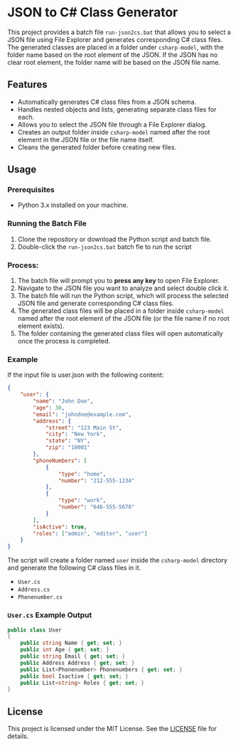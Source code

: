
# JSON to C# Class Generator

This project provides a batch file `run-json2cs.bat` that allows you to select a JSON file using File Explorer and generates corresponding C# class files. The generated classes are placed in a folder under `csharp-model`, with the folder name based on the root element of the JSON. If the JSON has no clear root element, the folder name will be based on the JSON file name.

## Features

- Automatically generates C# class files from a JSON schema.
- Handles nested objects and lists, generating separate class files for each.
- Allows you to select the JSON file through a File Explorer dialog.
- Creates an output folder inside `csharp-model` named after the root element in the JSON file or the file name itself.
- Cleans the generated folder before creating new files.

## Usage

### Prerequisites

- Python 3.x installed on your machine.

### Running the Batch File
1. Clone the repository or download the Python script and batch file.
2. Double-click the `run-json2cs.bat` batch fle to run the script

### Process:
1. The batch file will prompt you to **press any key** to open File Explorer.
2. Navigate to the JSON file you want to analyze and select double click it.
3. The batch file will run the Python script, which will process the selected JSON file and generate corresponding C# class files.
4. The generated class files will be placed in a folder inside `csharp-model` named after the root element of the JSON file (or the file name if no root element exists).
5. The folder containing the generated class files will open automatically once the process is completed.

### Example
If the input file is user.json with the following content:
```json
{
    "user": {
        "name": "John Doe",
        "age": 30,
        "email": "johndoe@example.com",
        "address": {
            "street": "123 Main St",
            "city": "New York",
            "state": "NY",
            "zip": "10001"
        },
        "phoneNumbers": [
            {
                "type": "home",
                "number": "212-555-1234"
            },
            {
                "type": "work",
                "number": "646-555-5678"
            }
        ],
        "isActive": true,
        "roles": ["admin", "editor", "user"]
    }
}
```

The script will create a folder named `user` inside the `csharp-model` directory and generate the following C# class files in it.
- `User.cs`
- `Address.cs`
- `Phonenumber.cs`

### `User.cs` Example Output

```csharp
public class User
{
    public string Name { get; set; }
    public int Age { get; set; }
    public string Email { get; set; }
    public Address Address { get; set; }
    public List<Phonenumber> Phonenumbers { get; set; }
    public bool Isactive { get; set; }
    public List<string> Roles { get; set; }
}
```

## License
This project is licensed under the MIT License. See the [LICENSE](./LICENSE) file for details.